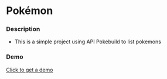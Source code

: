# Pokémon

### Description

* This is a simple project using API Pokebuild to list pokemons

### Demo 
 <a href="http://pokedex.delmerie.fr/" target="_blank">Click to get a demo</a>


